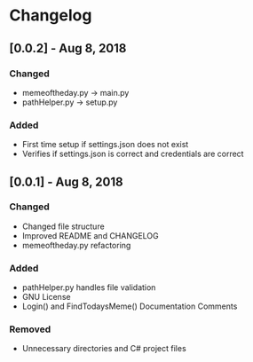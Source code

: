 # Changelog

## [0.0.2] - Aug 8, 2018

### Changed

- memeoftheday.py -> main.py
- pathHelper.py -> setup.py

### Added

- First time setup if settings.json does not exist
- Verifies if settings.json is correct and credentials are correct

## [0.0.1] - Aug 8, 2018
### Changed

- Changed file structure
- Improved README and CHANGELOG
- memeoftheday.py refactoring

### Added

- pathHelper.py handles file validation
- GNU License
- Login() and FindTodaysMeme() Documentation Comments

### Removed

- Unnecessary directories and C# project files
